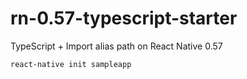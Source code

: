 # rn-0.57-typescript-starter

TypeScript + Import alias path on React Native 0.57

```bash:
react-native init sampleapp
```
